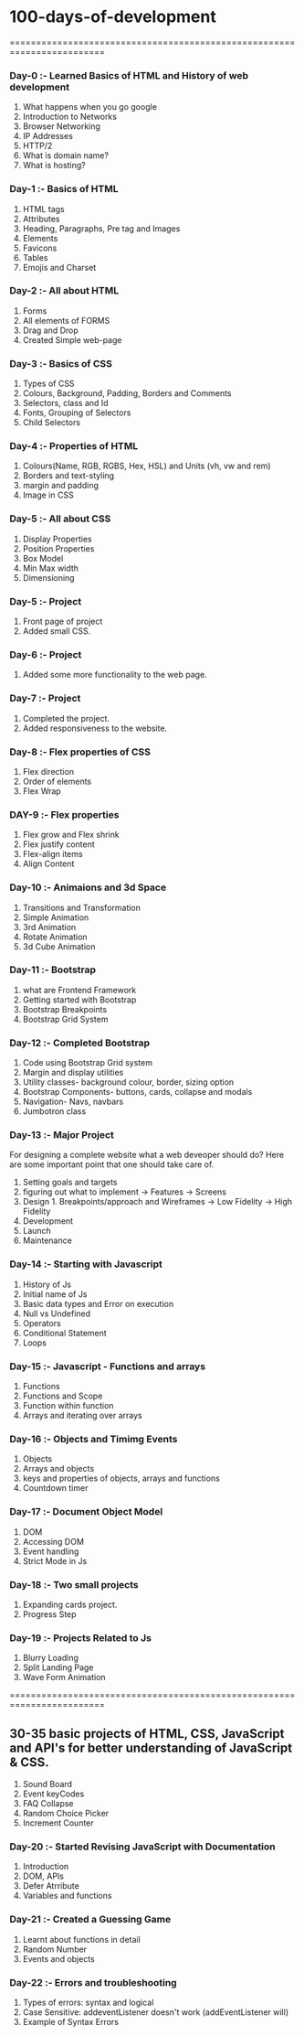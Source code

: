 # 100-days-of-development

========================================================================
### **Day-0** :- Learned Basics of HTML and History of web development

1. What happens when you go google
2. Introduction to Networks
3. Browser Networking
4. IP Addresses
5. HTTP/2
6. What is domain name?
7. What is hosting?

### **Day-1** :- **Basics of HTML**

1. HTML tags
2. Attributes
3. Heading, Paragraphs, Pre tag and Images
4. Elements
5. Favicons
6. Tables
7. Emojis and Charset


### **Day-2** :- **All about HTML**

1. Forms
2. All elements of FORMS
3. Drag and Drop
4. Created Simple web-page

### **Day-3** :- **Basics of CSS**

1. Types of CSS
2. Colours, Background, Padding, Borders and Comments
3. Selectors, class and Id
4. Fonts, Grouping of Selectors
5. Child Selectors

### **Day-4** :- **Properties of HTML**

1. Colours(Name, RGB, RGBS, Hex, HSL) and Units (vh, vw and rem)
2. Borders and text-styling
3. margin and padding
4. Image in CSS

### **Day-5** :- **All about CSS**

1. Display Properties
2. Position Properties
3. Box Model
4. Min Max width
5. Dimensioning

### **Day-5** :- **Project**

1. Front page of project
2. Added small CSS.

### **Day-6** :- **Project**

1. Added some more functionality to the web page.

### **Day-7** :- **Project**

1. Completed the project. 
2. Added responsiveness to the website.

### **Day-8** :- **Flex properties of CSS**

1. Flex direction 
2. Order of elements 
3. Flex Wrap

### **DAY-9** :- **Flex properties**

1. Flex grow and Flex shrink
2. Flex justify content
3. Flex-align items
4. Align Content

### **Day-10** :- **Animaions and 3d Space**

1. Transitions and Transformation
2. Simple Animation
3. 3rd Animation
4. Rotate Animation
5. 3d Cube Animation

### **Day-11** :- **Bootstrap**

1. what are Frontend Framework
2. Getting started with Bootstrap
3. Bootstrap Breakpoints
4. Bootstrap Grid System

### **Day-12** :- **Completed Bootstrap**

1. Code using Bootstrap Grid system
2. Margin and display utilities
3. Utility classes- background colour, border, sizing option
4. Bootstrap Components- buttons, cards, collapse and modals
5. Navigation- Navs, navbars
6. Jumbotron class

### **Day-13** :- **Major Project**

For designing a complete website what a web deveoper should do? 
Here are some important point that one should take care of.
1. Setting goals and targets
2. figuring out what to implement
   -> Features
   -> Screens
3. Design 1. Breakpoints/approach and Wireframes
   -> Low Fidelity
   -> High Fidelity
5. Development 
6. Launch 
7. Maintenance

### **Day-14** :- **Starting with Javascript**

1. History of Js
2. Initial name of Js
3. Basic data types and Error on execution
4. Null vs Undefined
5. Operators
6. Conditional Statement
7. Loops

### **Day-15** :- **Javascript - Functions and arrays**

1. Functions
2. Functions and Scope
3. Function within function
4. Arrays and iterating over arrays

### **Day-16** :- **Objects and Timimg Events**

1. Objects
2. Arrays and objects
3. keys and properties of objects, arrays and functions
4. Countdown timer

### **Day-17** :- **Document Object Model**

1. DOM
2. Accessing DOM
3. Event handling
4. Strict Mode in Js

### **Day-18** :- **Two small projects**

1. Expanding cards project.
2. Progress Step

### **Day-19** :- **Projects Related to Js**

1. Blurry Loading
2. Split Landing Page
3. Wave Form Animation

========================================================================

## **30-35 basic projects of HTML, CSS, JavaScript and API's for better understanding of JavaScript & CSS.**

1. Sound Board
2. Event keyCodes
3. FAQ Collapse
4. Random Choice Picker
5. Increment Counter

### **Day-20** :- **Started Revising JavaScript with Documentation**

1. Introduction
2. DOM, APIs
3. Defer Atrribute
4. Variables and functions 

### **Day-21** :- **Created a Guessing Game**

1. Learnt about functions in detail
2. Random Number
3. Events and objects

### **Day-22** :- **Errors and troubleshooting**

1. Types of errors: syntax and logical
2. Case Sensitive: addeventListener doesn't work (addEventListener will)
3. Example of Syntax Errors 